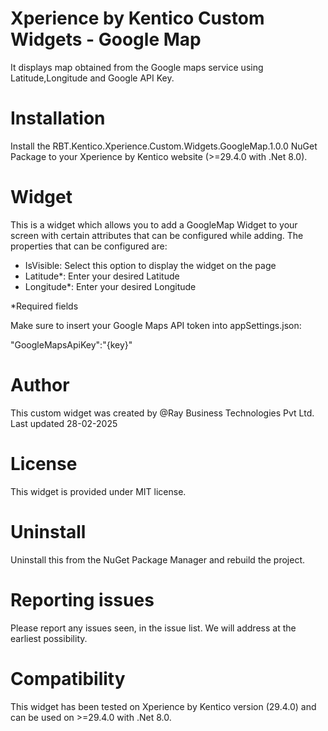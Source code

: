 # Xperience by Kentico Custom Widgets - Google Map  

It displays map obtained from the Google maps service using Latitude,Longitude and Google API Key.

# Installation

Install the RBT.Kentico.Xperience.Custom.Widgets.GoogleMap.1.0.0 NuGet Package to your Xperience by Kentico website (>=29.4.0 with .Net 8.0). 

# Widget
This is a widget which allows you to add a GoogleMap Widget to your screen with certain attributes that can be configured while adding. The properties that can be configured are:

- IsVisible: Select this option to display the widget on the page
- Latitude*: Enter your desired Latitude
- Longitude*: Enter your desired Longitude

*Required fields

Make sure to insert your Google Maps API token into appSettings.json:

"GoogleMapsApiKey":"{key}"

# Author

This custom widget was created by @Ray Business Technologies Pvt Ltd. Last updated 28-02-2025

# License

This widget is provided under MIT license.

# Uninstall

Uninstall this from the NuGet Package Manager and rebuild the project.

# Reporting issues

Please report any issues seen, in the issue list. We will address at the earliest possibility.

# Compatibility

This widget has been tested on Xperience by Kentico version (29.4.0) and can be used on >=29.4.0 with .Net 8.0. 
